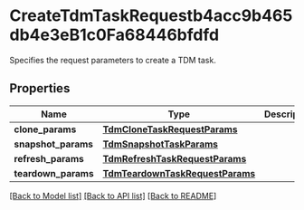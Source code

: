 # CreateTdmTaskRequestb4acc9b465db4e3eB1c0Fa68446bfdfd

Specifies the request parameters to create a TDM task.

## Properties
Name | Type | Description | Notes
------------ | ------------- | ------------- | -------------
**clone_params** | [**TdmCloneTaskRequestParams**](TdmCloneTaskRequestParams.md) |  | [optional] 
**snapshot_params** | [**TdmSnapshotTaskParams**](TdmSnapshotTaskParams.md) |  | [optional] 
**refresh_params** | [**TdmRefreshTaskRequestParams**](TdmRefreshTaskRequestParams.md) |  | [optional] 
**teardown_params** | [**TdmTeardownTaskRequestParams**](TdmTeardownTaskRequestParams.md) |  | [optional] 

[[Back to Model list]](../README.md#documentation-for-models) [[Back to API list]](../README.md#documentation-for-api-endpoints) [[Back to README]](../README.md)


